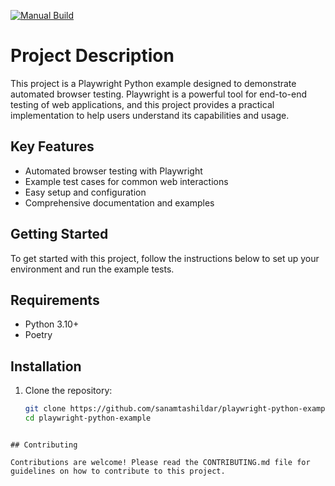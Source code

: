 [![Manual Build](https://github.com/sanamtashildar/playwright-python-example/actions/workflows/manual-test.yml/badge.svg)](https://github.com/sanamtashildar/playwright-python-example/actions)


# Project Description

This project is a Playwright Python example designed to demonstrate automated browser testing. Playwright is a powerful tool for end-to-end testing of web applications, and this project provides a practical implementation to help users understand its capabilities and usage.

## Key Features

- Automated browser testing with Playwright
- Example test cases for common web interactions
- Easy setup and configuration
- Comprehensive documentation and examples

## Getting Started

To get started with this project, follow the instructions below to set up your environment and run the example tests.

## Requirements

- Python 3.10+
- Poetry

## Installation

1. Clone the repository:
   ```sh
   git clone https://github.com/sanamtashildar/playwright-python-example.git
   cd playwright-python-example
```

## Contributing

Contributions are welcome! Please read the CONTRIBUTING.md file for guidelines on how to contribute to this project.
